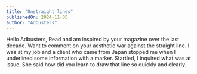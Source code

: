 ```yaml
---
title: "Unstraight lines"
publishedOn: 2024-11-05
author: "Adbusters"
---
```


Hello Adbusters,
Read and am inspired by your magazine over the last decade.
Want to comment on your aesthetic war against the straight line.
I was at my job and a client who came from Japan stopped me when I underlined some information with a marker. Startled, I inquired what was at issue. She said how did you learn to draw that line so quickly and clearly.
